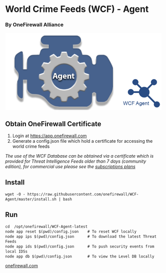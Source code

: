 # World Crime Feeds (WCF) - Agent
### By OneFirewall Alliance


![OneFirewall Logo](images/agent-onefirewall.png "OneFirewall Agent")

## Obtain OneFirewall Certificate
1. Login at https://app.onefirewall.com
2. Generate a config.json file which hold a certificate for accessing the world crime feeds

*The use of the WCF Database can be obtained via a certificate which is provided for Threat Intelligence Feeds older than 7 days (community edition), for commercial use please see the [subscriptions plans](https://onefirewall.com/get-started/index.html?tag=github)*

## Install
```
wget -O - https://raw.githubusercontent.com/onefirewall/WCF-Agent/master/install.sh | bash
```

## Run
```
cd  /opt/onefirewall/WCF-Agent-latest
node app reset $(pwd)/config.json    # To reset WCF locally
node app ips $(pwd)/config.json      # To download the latest Threat Feeds
node app ids $(pwd)/config.json      # To push security events from local IDSs
node app db $(pwd)/config.json       # To view the Level DB locally
```

[onefirewall.com](https://onefirewall.com?tag=github-wcf-agent)
